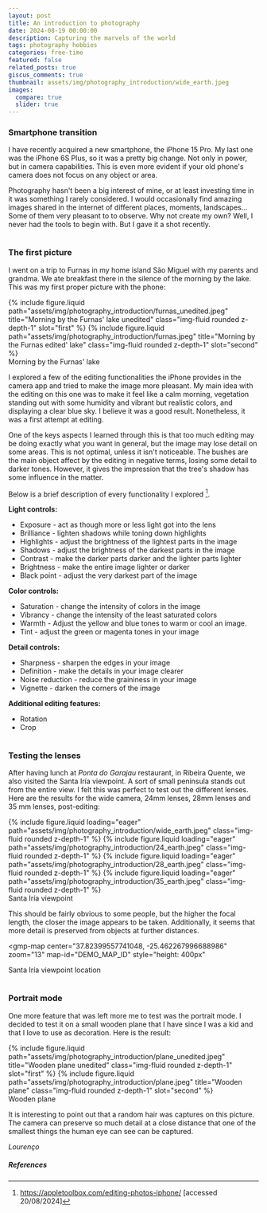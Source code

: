 ```yaml
---
layout: post
title: An introduction to photography
date: 2024-08-19 00:00:00
description: Capturing the marvels of the world
tags: photography hobbies
categories: free-time
featured: false
related_posts: true
giscus_comments: true
thumbnail: assets/img/photography_introduction/wide_earth.jpeg
images:
  compare: true
  slider: true
---
```


### Smartphone transition

<p>I have recently acquired a new smartphone, the iPhone 15 Pro. My last one was the iPhone 6S Plus, so it was a pretty big change. Not only in power, but in camera capabilities. This is even more evident if your old phone's camera does not focus on any object or area.</p>

<p>Photography hasn't been a big interest of mine, or at least investing time in it was something I rarely considered. I would occasionally find amazing images shared in the internet of different places, moments, landscapes... Some of them very pleasant to to observe. Why not create my own? Well, I never had the tools to begin with. But I gave it a shot recently.</p>

<p style="margin-bottom:1cm;"></p>


### The first picture

<p>I went on a trip to Furnas in my home island São Miguel with my parents and grandma. We ate breakfast there in the silence of the morning by the lake. This was my first proper picture with the phone:</p>

<img-comparison-slider>
  {% include figure.liquid path="assets/img/photography_introduction/furnas_unedited.jpeg" title="Morning by the Furnas' lake unedited" class="img-fluid rounded z-depth-1" slot="first" %}
  {% include figure.liquid path="assets/img/photography_introduction/furnas.jpeg" title="Morning by the Furnas edited' lake" class="img-fluid rounded z-depth-1" slot="second" %}
</img-comparison-slider>
<div class="caption">
Morning by the Furnas' lake
</div>

<p>I explored a few of the editing functionalities the iPhone provides in the camera app and tried to make the image more pleasant. My main idea with the editing on this one was to make it feel like a calm morning, vegetation standing out with some humidity and vibrant but realistic colors, and displaying a clear blue sky. I believe it was a good result. Nonetheless, it was a first attempt at editing.</p>

One of the keys aspects I learned through this is that too much editing may be doing exactly what you want in general, but the image may lose detail on some areas. This is not optimal, unless it isn't noticeable. The bushes are the main object affect by the editing in negative terms, losing some detail to darker tones. However, it gives the impression that the tree's shadow has some influence in the matter.

Below is a brief description of every functionality I explored [^1].

**Light controls:**
<ul>
  <li>Exposure - act as though more or less light got into the lens</li>
  <li>Brilliance - lighten shadows while toning down highlights</li>
  <li>Highlights - adjust the brightness of the lightest parts in the image</li>
  <li>Shadows - adjust the brightness of the darkest parts in the image</li>
  <li>Contrast - make the darker parts darker and the lighter parts lighter</li>
  <li>Brightness - make the entire image lighter or darker</li>
  <li>Black point - adjust the very darkest part of the image</li>
</ul>

**Color controls:**
<ul>
  <li>Saturation - change the intensity of colors in the image</li>
  <li>Vibrancy - change the intensity of the least saturated colors</li>
  <li>Warmth - Adjust the yellow and blue tones to warm or cool an image.</li>
  <li>Tint - adjust the green or magenta tones in your image</li>
</ul>

**Detail controls:**
<ul>
  <li>Sharpness - sharpen the edges in your image</li>
  <li>Definition - make the details in your image clearer</li>
  <li>Noise reduction - reduce the graininess in your image</li>
  <li>Vignette - darken the corners of the image</li>
</ul>

**Additional editing features:**
<ul>
  <li>Rotation</li>
  <li>Crop</li>
</ul>

<p style="margin-bottom:1cm;"></p>


### Testing the lenses

After having lunch at _Ponta do Garajau_ restaurant, in Ribeira Quente, we also visited the Santa Iría viewpoint. A sort of small peninsula stands out from the entire view. I felt this was perfect to test out the different lenses. Here are the results for the wide camera, 24mm lenses, 28mm lenses and 35 mm lenses, post-editing:

<swiper-container keyboard="true" navigation="true" pagination="false" rewind="true">
  <swiper-slide>{% include figure.liquid loading="eager" path="assets/img/photography_introduction/wide_earth.jpeg" class="img-fluid rounded z-depth-1" %}</swiper-slide>
  <swiper-slide>{% include figure.liquid loading="eager" path="assets/img/photography_introduction/24_earth.jpeg" class="img-fluid rounded z-depth-1" %}</swiper-slide>
  <swiper-slide>{% include figure.liquid loading="eager" path="assets/img/photography_introduction/28_earth.jpeg" class="img-fluid rounded z-depth-1" %}</swiper-slide>
  <swiper-slide>{% include figure.liquid loading="eager" path="assets/img/photography_introduction/35_earth.jpeg" class="img-fluid rounded z-depth-1" %}</swiper-slide>
</swiper-container>
<div class="caption">
Santa Iría viewpoint
</div>

This should be fairly obvious to some people, but the higher the focal length, the closer the image appears to be taken. Additionally, it seems that more detail is preserved from objects at further distances.

<gmp-map
      center="37.82399557741048, -25.462267996688986"
      zoom="13"
      map-id="DEMO_MAP_ID"
      style="height: 400px"
></gmp-map>
<script
    src="https://maps.googleapis.com/maps/api/js?key=AIzaSyB41DRUbKWJHPxaFjMAwdrzWzbVKartNGg&libraries=maps&v=beta"
    defer
></script>
<div class="caption">
Santa Iría viewpoint location
</div>


<p style="margin-bottom:1cm;"></p>


### Portrait mode

One more feature that was left more me to test was the portrait mode. I decided to test it on a small wooden plane that I have since I was a kid and that I love to use as decoration. Here is the result:

<img-comparison-slider>
  {% include figure.liquid path="assets/img/photography_introduction/plane_unedited.jpeg" title="Wooden plane unedited" class="img-fluid rounded z-depth-1" slot="first" %}
  {% include figure.liquid path="assets/img/photography_introduction/plane.jpeg" title="Wooden plane" class="img-fluid rounded z-depth-1" slot="second" %}
</img-comparison-slider>
<div class="caption">
Wooden plane
</div>

It is interesting to point out that a random hair was captures on this picture. The camera can preserve so much detail at a close distance that one of the smallest things the human eye can see can be captured.

_Lourenço_

##### <b>References</b>

[^1]: <a href="https://appletoolbox.com/editing-photos-iphone/">https://appletoolbox.com/editing-photos-iphone/</a> [accessed 20/08/2024]